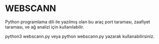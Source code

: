 # WEBSCANN


Python programlama dili ile yazılmış olan bu araç port taraması, zaafiyet taraması, ve ağ analizi için kullanılabilir. 

python3 webscann.py veya python webscann.py yazarak kullanabilirsiniz.
